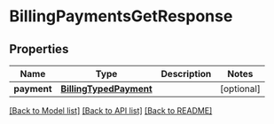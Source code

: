 # BillingPaymentsGetResponse

## Properties
Name | Type | Description | Notes
------------ | ------------- | ------------- | -------------
**payment** | [**BillingTypedPayment**](BillingTypedPayment.md) |  | [optional] 

[[Back to Model list]](../README.md#documentation-for-models) [[Back to API list]](../README.md#documentation-for-api-endpoints) [[Back to README]](../README.md)


